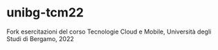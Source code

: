 # unibg-tcm22
Fork esercitazioni del corso Tecnologie Cloud e Mobile, Università degli Studi di Bergamo, 2022
